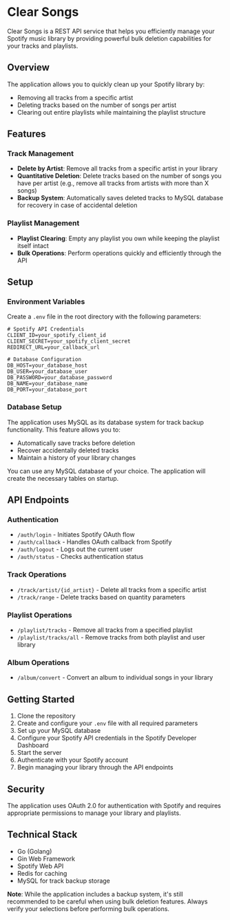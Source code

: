 # Clear Songs

Clear Songs is a REST API service that helps you efficiently manage your Spotify music library by providing powerful bulk deletion capabilities for your tracks and playlists.

## Overview

The application allows you to quickly clean up your Spotify library by:
- Removing all tracks from a specific artist
- Deleting tracks based on the number of songs per artist
- Clearing out entire playlists while maintaining the playlist structure

## Features

### Track Management
- **Delete by Artist**: Remove all tracks from a specific artist in your library
- **Quantitative Deletion**: Delete tracks based on the number of songs you have per artist (e.g., remove all tracks from artists with more than X songs)
- **Backup System**: Automatically saves deleted tracks to MySQL database for recovery in case of accidental deletion

### Playlist Management
- **Playlist Clearing**: Empty any playlist you own while keeping the playlist itself intact
- **Bulk Operations**: Perform operations quickly and efficiently through the API

## Setup

### Environment Variables
Create a `.env` file in the root directory with the following parameters:

```env
# Spotify API Credentials
CLIENT_ID=your_spotify_client_id
CLIENT_SECRET=your_spotify_client_secret
REDIRECT_URL=your_callback_url

# Database Configuration
DB_HOST=your_database_host
DB_USER=your_database_user
DB_PASSWORD=your_database_password
DB_NAME=your_database_name
DB_PORT=your_database_port
```

### Database Setup
The application uses MySQL as its database system for track backup functionality. This feature allows you to:
- Automatically save tracks before deletion
- Recover accidentally deleted tracks
- Maintain a history of your library changes

You can use any MySQL database of your choice. The application will create the necessary tables on startup.

## API Endpoints

### Authentication
- `/auth/login` - Initiates Spotify OAuth flow
- `/auth/callback` - Handles OAuth callback from Spotify
- `/auth/logout` - Logs out the current user
- `/auth/status` - Checks authentication status

### Track Operations
- `/track/artist/{id_artist}` - Delete all tracks from a specific artist
- `/track/range` - Delete tracks based on quantity parameters

### Playlist Operations
- `/playlist/tracks` - Remove all tracks from a specified playlist
- `/playlist/tracks/all` - Remove tracks from both playlist and user library

### Album Operations
- `/album/convert` - Convert an album to individual songs in your library

## Getting Started

1. Clone the repository
2. Create and configure your `.env` file with all required parameters
3. Set up your MySQL database
4. Configure your Spotify API credentials in the Spotify Developer Dashboard
5. Start the server
6. Authenticate with your Spotify account
7. Begin managing your library through the API endpoints

## Security

The application uses OAuth 2.0 for authentication with Spotify and requires appropriate permissions to manage your library and playlists.

## Technical Stack

- Go (Golang)
- Gin Web Framework
- Spotify Web API
- Redis for caching
- MySQL for track backup storage

**Note**: While the application includes a backup system, it's still recommended to be careful when using bulk deletion features. Always verify your selections before performing bulk operations.
